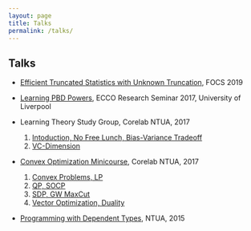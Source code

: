 ```yaml
---
layout: page
title: Talks
permalink: /talks/
---
```


## Talks

* [Efficient Truncated Statistics with Unknown Truncation][truncated_unknown],
  FOCS 2019

* [Learning PBD Powers][pbdpowers],
   ECCO Research Seminar 2017, University of Liverpool


* Learning Theory Study Group, Corelab NTUA, 2017
   1. [Intoduction, No Free Lunch, Bias-Variance Tradeoff][learning1]
   2. [VC-Dimension][learning2]

* [Convex Optimization Minicourse][convex-minicourse], Corelab NTUA, 2017
   1. [Convex Problems, LP][convex1]
   2. [QP, SOCP][convex2]
   3. [SDP, GW MaxCut][convex3]
   4. [Vector Optimization, Duality][convex4]


* [Programming with Dependent Types][dependent], NTUA, 2015


[truncated_unknown]: talks/focs2019.pdf
[pbdpowers]: talks/pbdPowers.pdf

[learning1]: talks/learning1.pdf
[learning2]: talks/learning2.pdf

[convex-minicourse]: alks/convex.pdf
[convex1]: talks/convex1.pdf
[convex2]: talks/convex2.pdf
[convex3]: talks/convex3.pdf
[convex4]: talks/convex4.pdf

[dependent]: talks/dependent.pdf

